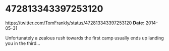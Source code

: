 # 472813343397253120
https://twitter.com/TomFrankly/status/472813343397253120
**Date:** 2014-05-31

Unfortunately a zealous rush towards the first camp usually ends up landing you in the third…
